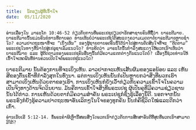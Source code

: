```yaml
---
title:  ນັກຮຽນຜູ້ທີ່ເຂົ້າໃຈ
date:  05/11/2020
---
```


`ອ່ານເລື່ອງໃນ ມາຣະໂກ 10:46-52 ກ່ຽວກັບການທີ່ພຣະເຢຊູຢຽວຢາຮັກສາຊາຍຄົນທີ່ຊືື່ວ່າ ບາຣະຕີມາຍ. ບາຣະຕີມາຍນັ້ນແມ່ນຄົນຂໍທານທີ່ຕາບອດ ທ່ານເຫັນບໍ່ວ່າພຣະເຢຊູໄດ້ສະແດງຄວາມເມດຕາຕໍ່ບາຣະຕີມາຍຫຼາຍຊໍ່າໃດ? ຄວາມປາດຖະໜາທີ່ຈະ “ເບິ່ງເຫັນ” ຂອງຜູ້ຊາຍຕາບອດຄົນນີ້ໄດ້ນຳໄປສູ່ການຕັດສິນໃຈທີ່ຈະ “ຕິດຕາມ” ພຣະເຢຊູໃນທາງທີ່ນຳໄປສູ່ເຢລູຊາເລັມແນວໃດ? ທ່ານຄິດວ່າ ມາຣະໂກນັ້ນກຳລັງສະແດງໃຫ້ພວກເຮົາເຫັນວ່າ ບາຣະຕີມາຍ ແລະ ຜູ້ຕິດຕາມຂອງພຣະເຢຊູຄົນອື່ນໆນັ້ນກໍມີຄວາມແຕກຕ່າງກັນແນວໃດບໍ່? ເລື່ອງນີ້ຊ່ວຍທ່ານໃຫ້ເຂົ້າໃຈເຫດຜົນທີ່ທ່ານຄວນເປີດໃຈຕໍ່ພຣະເຢຊູແນວໃດ?`

ບາຣະຕີມາຍ ນັ້ນຕ້ອງການທີ່ຈະເບິ່ງເຫັນ. ລາວຢາກຈະເຫັນເສັ້ນຜົມຂອງແອນ້ອຍ ແລະ ເຫັນສີຂອງຕົ້ນເຂົ້າທີ່ກຳລັງສຸກໃນທົ່ງນາ. ແຕ່ການເບິ່ງເຫັນນັ້ນກໍເປັນຫຼາຍກວ່າສິ່ງທີ່ພວກເຮົາສາມາດເບິ່ງເຫັນດ້ວຍຕາຂອງເຮົາ. ການເບິ່ງເຫັນກໍຍັງເວົ້າກ່ຽວກັບຄວາມເຂົ້າໃຈໃນຄວາມເປັນຈິງທາງດ້ານຈິດວິນຍານ. ມັນຄືການເຂົ້າໃຈສິ່ງທີ່ພຣະເຢຊູ ຜູ້ເປັນຄູທີ່ມີຄວາມຊ່ຽວຊານນັ້ນໄດ້ກ່າວ. ການເຫັນດ້ວຍຕາກໍມີຄວາມສຳຄັນ ພຣະເຢຊູກໍຊົງຮູ້ເລື່ອງນີ້ດີ. ນອກຈາກນັ້ນ ພຣະອົງກໍຍັງຮູ້ຄວາມປາດຖະໜາອັນເລິກໆໃນໃຈຂອງທຸກຄົນ ນັ້ນກໍຄືຊີວິດໃໝ່ແລະດີກວ່າເກົ່າ.

`ອ່ານເຮັບເລີ 5:12-14. ຂໍ້ພຣະຄຳພີເຫຼົ່ານີ້ສອນສິ່ງໃດພວກເຮົາກ່ຽວກັບການສຶກສາອັນດີທີ່ສຸດທີ່ພວກເຮົາສາມາດມີໄດ້?`